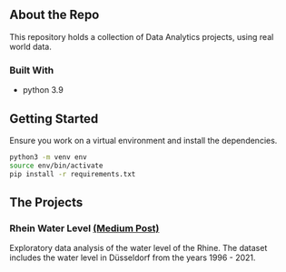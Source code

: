 <!-- ABOUT THE PROJECT -->
## About the Repo

This repository holds a collection of Data Analytics projects, using real world data.


### Built With

* python 3.9

<!-- GETTING STARTED -->
## Getting Started

Ensure you work on a virtual environment and install the dependencies.

```bash
python3 -m venv env
source env/bin/activate
pip install -r requirements.txt
```

## The Projects

### Rhein Water Level [(Medium Post)](https://medium.com/@JocCordova/analysis-on-the-rhines-water-level-in-d%C3%BCsseldorf-c7b16142b48b)

Exploratory data analysis of the water level of the Rhine.
The dataset includes the water level in Düsseldorf from the years 1996 - 2021.

